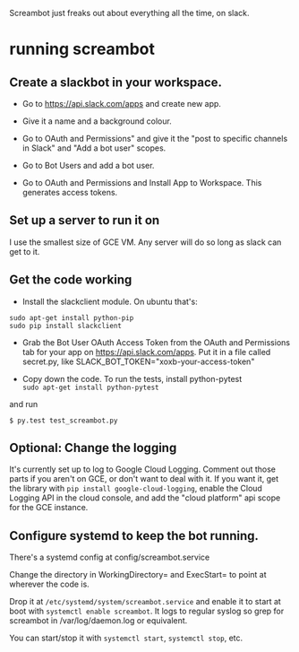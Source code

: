 Screambot just freaks out about everything all the time, on slack.

# running screambot

## Create a slackbot in your workspace.
* Go to https://api.slack.com/apps and create new app.

* Give it a name and a background colour.

* Go to OAuth and Permissions" and give it the "post to specific channels in Slack" and "Add a bot user" scopes.

* Go to Bot Users and add a bot user.

* Go to OAuth and Permissions and Install App to Workspace. This generates access tokens. 

## Set up a server to run it on
I use the smallest size of GCE VM. Any server will do so long as slack can get to it.

## Get the code working
* Install the slackclient module. On ubuntu that's:  

`sudo apt-get install python-pip`  
`sudo pip install slackclient`

* Grab the Bot User OAuth Access Token from the OAuth and Permissions tab for your app on https://api.slack.com/apps. Put it in a file called secret.py, like
SLACK_BOT_TOKEN="xoxb-your-access-token"

* Copy down the code. To run the tests, install python-pytest  
`sudo apt-get install python-pytest`

and run

`$ py.test test_screambot.py`

## Optional: Change the logging
It's currently set up to log to Google Cloud Logging. Comment out those parts if you
aren't on GCE, or don't want to deal with it. If you want it, get the library with
`pip install google-cloud-logging`, enable the Cloud Logging API in the cloud console, and add
the "cloud platform" api scope for the GCE instance.

## Configure systemd to keep the bot running.

There's a systemd config at config/screambot.service 

Change the directory in WorkingDirectory= and ExecStart= to point at wherever the code is.

Drop it at `/etc/systemd/system/screambot.service` and enable it to start at boot with
`systemctl enable screambot`. It logs to regular syslog so grep for
screambot in /var/log/daemon.log or equivalent.

You can start/stop it with `systemctl start`, `systemctl stop`, etc.
